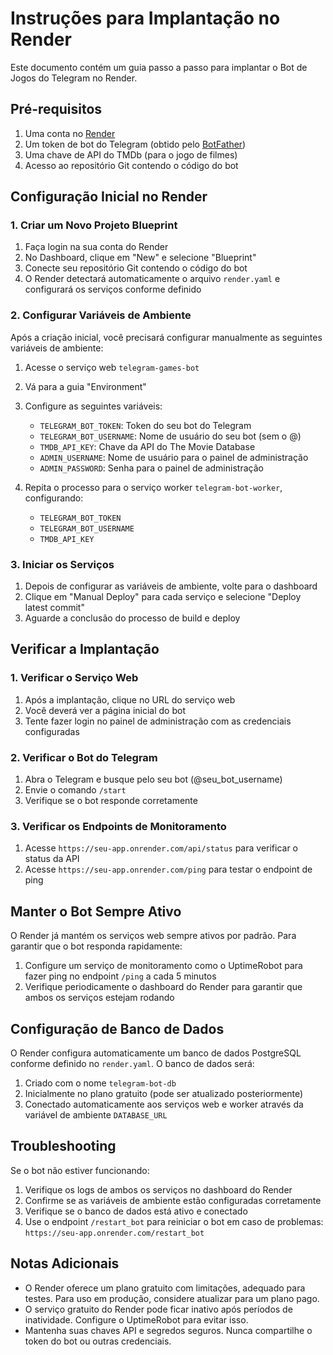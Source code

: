 # Instruções para Implantação no Render

Este documento contém um guia passo a passo para implantar o Bot de Jogos do Telegram no Render.

## Pré-requisitos

1. Uma conta no [Render](https://render.com)
2. Um token de bot do Telegram (obtido pelo [BotFather](https://t.me/botfather))
3. Uma chave de API do TMDb (para o jogo de filmes)
4. Acesso ao repositório Git contendo o código do bot

## Configuração Inicial no Render

### 1. Criar um Novo Projeto Blueprint

1. Faça login na sua conta do Render
2. No Dashboard, clique em "New" e selecione "Blueprint"
3. Conecte seu repositório Git contendo o código do bot
4. O Render detectará automaticamente o arquivo `render.yaml` e configurará os serviços conforme definido

### 2. Configurar Variáveis de Ambiente

Após a criação inicial, você precisará configurar manualmente as seguintes variáveis de ambiente:

1. Acesse o serviço web `telegram-games-bot`
2. Vá para a guia "Environment"
3. Configure as seguintes variáveis:
   - `TELEGRAM_BOT_TOKEN`: Token do seu bot do Telegram
   - `TELEGRAM_BOT_USERNAME`: Nome de usuário do seu bot (sem o @)
   - `TMDB_API_KEY`: Chave da API do The Movie Database
   - `ADMIN_USERNAME`: Nome de usuário para o painel de administração
   - `ADMIN_PASSWORD`: Senha para o painel de administração

4. Repita o processo para o serviço worker `telegram-bot-worker`, configurando:
   - `TELEGRAM_BOT_TOKEN`
   - `TELEGRAM_BOT_USERNAME`
   - `TMDB_API_KEY`

### 3. Iniciar os Serviços

1. Depois de configurar as variáveis de ambiente, volte para o dashboard
2. Clique em "Manual Deploy" para cada serviço e selecione "Deploy latest commit"
3. Aguarde a conclusão do processo de build e deploy

## Verificar a Implantação

### 1. Verificar o Serviço Web

1. Após a implantação, clique no URL do serviço web
2. Você deverá ver a página inicial do bot
3. Tente fazer login no painel de administração com as credenciais configuradas

### 2. Verificar o Bot do Telegram

1. Abra o Telegram e busque pelo seu bot (@seu_bot_username)
2. Envie o comando `/start`
3. Verifique se o bot responde corretamente

### 3. Verificar os Endpoints de Monitoramento

1. Acesse `https://seu-app.onrender.com/api/status` para verificar o status da API
2. Acesse `https://seu-app.onrender.com/ping` para testar o endpoint de ping

## Manter o Bot Sempre Ativo

O Render já mantém os serviços web sempre ativos por padrão. Para garantir que o bot responda rapidamente:

1. Configure um serviço de monitoramento como o UptimeRobot para fazer ping no endpoint `/ping` a cada 5 minutos
2. Verifique periodicamente o dashboard do Render para garantir que ambos os serviços estejam rodando

## Configuração de Banco de Dados

O Render configura automaticamente um banco de dados PostgreSQL conforme definido no `render.yaml`. O banco de dados será:

1. Criado com o nome `telegram-bot-db`
2. Inicialmente no plano gratuito (pode ser atualizado posteriormente)
3. Conectado automaticamente aos serviços web e worker através da variável de ambiente `DATABASE_URL`

## Troubleshooting

Se o bot não estiver funcionando:

1. Verifique os logs de ambos os serviços no dashboard do Render
2. Confirme se as variáveis de ambiente estão configuradas corretamente
3. Verifique se o banco de dados está ativo e conectado
4. Use o endpoint `/restart_bot` para reiniciar o bot em caso de problemas: `https://seu-app.onrender.com/restart_bot`

## Notas Adicionais

- O Render oferece um plano gratuito com limitações, adequado para testes. Para uso em produção, considere atualizar para um plano pago.
- O serviço gratuito do Render pode ficar inativo após períodos de inatividade. Configure o UptimeRobot para evitar isso.
- Mantenha suas chaves API e segredos seguros. Nunca compartilhe o token do bot ou outras credenciais.